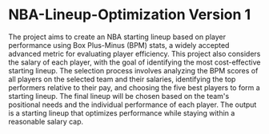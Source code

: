 # NBA-Lineup-Optimization Version 1
The project aims to create an NBA starting lineup based on player performance using Box Plus-Minus (BPM) stats, a widely accepted advanced metric for evaluating player efficiency. This project also considers the salary of each player, with the goal of identifying the most cost-effective starting lineup. The selection process involves analyzing the BPM scores of all players on the selected team and their salaries, identifying the top performers relative to their pay, and choosing the five best players to form a starting lineup. The final lineup will be chosen based on the team's positional needs and the individual performance of each player. The output is a starting lineup that optimizes performance while staying within a reasonable salary cap.
